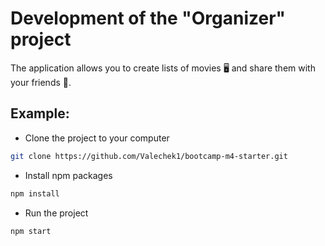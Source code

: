# Development of the "Organizer" project

The application allows you to create lists of movies 🖥 and share them with your friends 🥳.

## Example:

- Clone the project to your computer

```sh
git clone https://github.com/Valechek1/bootcamp-m4-starter.git
```

- Install npm packages

```sh
npm install
```

- Run the project

```sh
npm start
```
